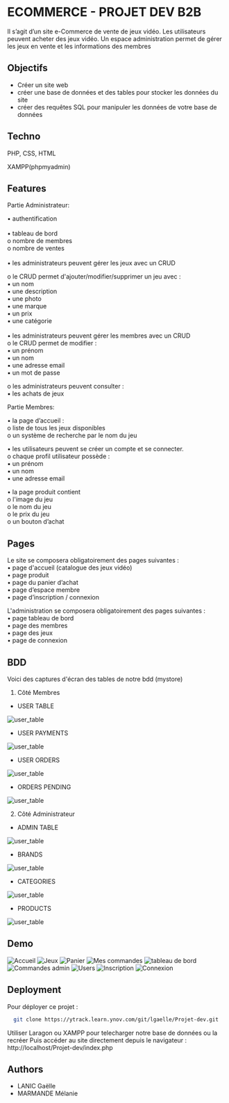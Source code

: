 
# ECOMMERCE - PROJET DEV B2B

Il s’agit d’un site e-Commerce de vente de jeux vidéo. Les utilisateurs peuvent acheter des jeux vidéo. Un espace administration permet de gérer les jeux en vente et les informations des membres


## Objectifs

- Créer un site web
- créer une base de données et des tables pour stocker les données du site
- créer des requêtes SQL pour manipuler les données de votre base de données

## Techno

PHP, CSS, HTML

XAMPP(phpmyadmin)


## Features

Partie Administrateur:

• authentification <br><br>
• tableau de bord <br>
    o nombre de membres <br>
    o nombre de ventes
<br>
<br>
• les administrateurs peuvent gérer les jeux avec un CRUD <br>

o le CRUD permet d'ajouter/modifier/supprimer un jeu avec :<br>
    ▪ un nom<br>
    ▪ une description<br>
    ▪ une photo<br>
    ▪ une marque<br>
    ▪ un prix<br>
    ▪ une catégorie<br>
    <br>
• les administrateurs peuvent gérer les membres avec un CRUD<br>
o le CRUD permet de modifier :<br>
    ▪ un prénom<br>
    ▪ un nom<br>
    ▪ une adresse email<br>
    ▪ un mot de passe<br>

o les administrateurs peuvent consulter :<br>
    ▪ les achats de jeux

Partie Membres:

• la page d’accueil :<br>
    o liste de tous les jeux disponibles<br>
    o un système de recherche par le nom du jeu<br>

• les utilisateurs peuvent se créer un compte et se connecter.<br>
o chaque profil utilisateur possède :<br>
    ▪ un prénom<br>
    ▪ un nom<br>
    ▪ une adresse email<br>

• la page produit contient<br>
    o l'image du jeu<br>
    o le nom du jeu<br>
    o le prix du jeu<br>
    o un bouton d’achat

## Pages

Le site se composera obligatoirement des pages suivantes :<br>
• page d'accueil (catalogue des jeux vidéo)<br>
• page produit<br>
• page du panier d’achat<br>
• page d’espace membre<br>
• page d’inscription / connexion<br>

L'administration se composera obligatoirement des pages suivantes :<br>
• page tableau de bord<br>
• page des membres<br>
• page des jeux<br>
• page de connexion

## BDD

Voici des captures d'écran des tables de notre bdd (mystore)
1. Côté Membres
- USER TABLE

![user_table](user_table.png)

- USER PAYMENTS

![user_table](user_payments.png)

- USER ORDERS

![user_table](user_orders.png)

- ORDERS PENDING

![user_table](orders_pending.png)

2. Côté Administrateur
- ADMIN TABLE

![user_table](admin_table.png)

- BRANDS

![user_table](brands.png)

- CATEGORIES 

![user_table](categories.png)

- PRODUCTS

![user_table](products.png)


## Demo

![Accueil](accueil.png)
![Jeux](jeux.png)
![Panier](panier.png)
![Mes commandes](mescommandes.png)
![tableau de bord](tableau_de_bord.png)
![Commandes admin](admin_orders.png)
![Users](admin_users.png)
![Inscription](inscription.png)
![Connexion](connexion.png)



## Deployment

Pour déployer ce projet :

```bash
  git clone https://ytrack.learn.ynov.com/git/lgaelle/Projet-dev.git
```
Utiliser Laragon ou XAMPP pour telecharger notre base de données ou la recréer
Puis accéder au site directement depuis le navigateur : http://localhost/Projet-dev/index.php

## Authors

- LANIC Gaëlle
- MARMANDE Mélanie

